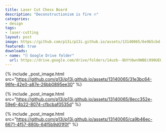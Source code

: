 ```yaml
---
title: Laser Cut Chess Board
description: "Deconstructionism is fire 🔥"
categories:
- design
tags:
- laser-cutting
layout: post
image: https://github.com/p13i/p13i.github.io/assets/13140065/6e9b5cbd-3fa2-459d-9f4a-7a742f241d33
featured: true
downloads:
- name: "🗄️ Google Drive folder"
  url: https://drive.google.com/drive/folders/14uzb--BUYt0wn9WBEc990UEHJgcdWpmF?usp=sharing
---
```


{% include _post_image.html src="https://github.com/p13i/p13i.github.io/assets/13140065/31e3bc64-96fe-42e0-a87e-26bb0895ee30" %}

{% include _post_image.html src="https://github.com/p13i/p13i.github.io/assets/13140065/8ecc352e-59e6-4b22-8074-cfbcbaf0535d" %}

{% include _post_image.html src="https://github.com/p13i/p13i.github.io/assets/13140065/ca9b46ec-6671-4f57-880b-64f5b9d01f0f" %}
